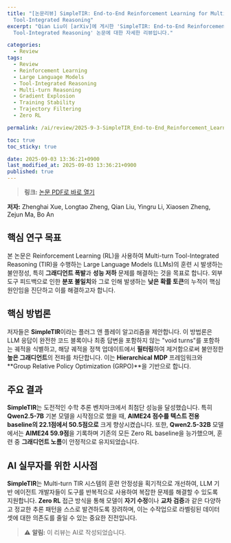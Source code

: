 ```yaml
---
title: "[논문리뷰] SimpleTIR: End-to-End Reinforcement Learning for Multi-Turn
  Tool-Integrated Reasoning"
excerpt: "Qian Liu이 [arXiv]에 게시한 'SimpleTIR: End-to-End Reinforcement Learning for Multi-Turn
  Tool-Integrated Reasoning' 논문에 대한 자세한 리뷰입니다."

categories:
  - Review
tags:
  - Review
  - Reinforcement Learning
  - Large Language Models
  - Tool-Integrated Reasoning
  - Multi-turn Reasoning
  - Gradient Explosion
  - Training Stability
  - Trajectory Filtering
  - Zero RL

permalink: /ai/review/2025-9-3-SimpleTIR_End-to-End_Reinforcement_Learning_for_Multi-Turn_Tool-Integrated_Reasoning/

toc: true
toc_sticky: true

date: 2025-09-03 13:36:21+0900
last_modified_at: 2025-09-03 13:36:21+0900
published: true
---
```

> **링크:** [논문 PDF로 바로 열기](https://arxiv.org/abs/2509.02479)

**저자:** Zhenghai Xue, Longtao Zheng, Qian Liu, Yingru Li, Xiaosen Zheng, Zejun Ma, Bo An



## 핵심 연구 목표
본 논문은 Reinforcement Learning (RL)을 사용하여 Multi-turn Tool-Integrated Reasoning (TIR)을 수행하는 Large Language Models (LLMs)의 훈련 시 발생하는 불안정성, 특히 **그래디언트 폭발**과 **성능 저하** 문제를 해결하는 것을 목표로 합니다. 외부 도구 피드백으로 인한 **분포 불일치**와 그로 인해 발생하는 **낮은 확률 토큰**의 누적이 핵심 원인임을 진단하고 이를 해결하고자 합니다.

## 핵심 방법론
저자들은 **SimpleTIR**이라는 플러그 앤 플레이 알고리즘을 제안합니다. 이 방법론은 LLM 응답이 완전한 코드 블록이나 최종 답변을 포함하지 않는 "void turns"를 포함하는 궤적을 식별하고, 해당 궤적을 정책 업데이트에서 **필터링**하여 제거함으로써 불안정한 **높은 그래디언트**의 전파를 차단합니다. 이는 **Hierarchical MDP** 프레임워크와 **Group Relative Policy Optimization (GRPO)**을 기반으로 합니다.

## 주요 결과
**SimpleTIR**는 도전적인 수학 추론 벤치마크에서 최첨단 성능을 달성했습니다. 특히 **Qwen2.5-7B** 기본 모델을 시작점으로 했을 때, **AIME24 점수를 텍스트 전용 baseline의 22.1점에서 50.5점으로** 크게 향상시켰습니다. 또한, **Qwen2.5-32B** 모델에서는 **AIME24 59.9점**을 기록하며 기존의 모든 Zero RL baseline을 능가했으며, 훈련 중 **그래디언트 노름**이 안정적으로 유지되었습니다.

## AI 실무자를 위한 시사점
**SimpleTIR**는 Multi-turn TIR 시스템의 훈련 안정성을 획기적으로 개선하여, LLM 기반 에이전트 개발자들이 도구를 반복적으로 사용하여 복잡한 문제를 해결할 수 있도록 지원합니다. **Zero RL** 접근 방식을 통해 모델이 **자기 수정**이나 **교차 검증**과 같은 다양하고 정교한 추론 패턴을 스스로 발견하도록 장려하며, 이는 수작업으로 라벨링된 데이터셋에 대한 의존도를 줄일 수 있는 중요한 진전입니다.

> ⚠️ **알림:** 이 리뷰는 AI로 작성되었습니다.